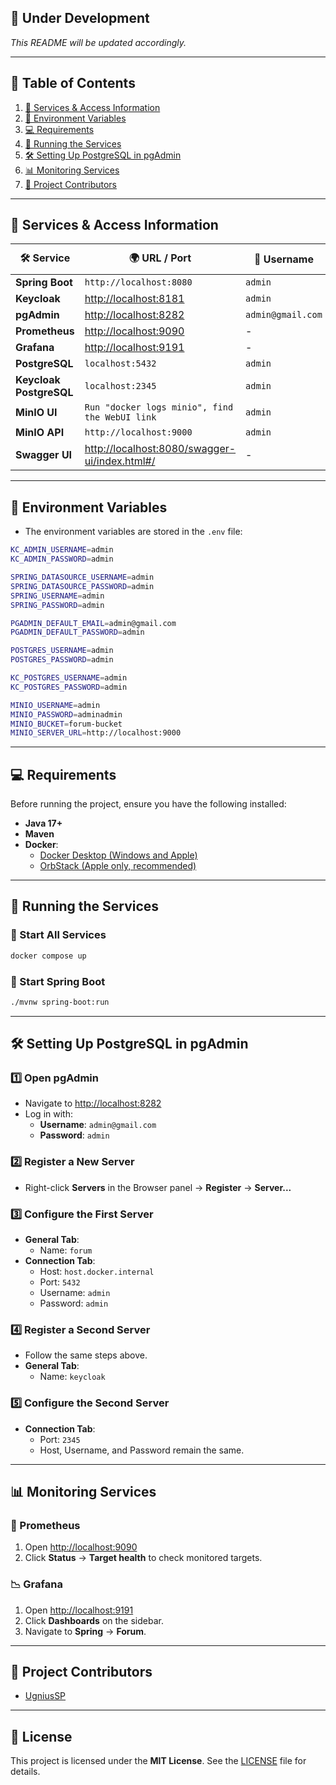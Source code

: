 ## 🚀 Under Development

*This README will be updated accordingly.*

---

## 📖 Table of Contents

1. [🔗 Services & Access Information](#-services--access-information)
2. [📝 Environment Variables](#-environment-variables)
3. [💻 Requirements](#-requirements)
4. [🚀 Running the Services](#-running-the-services)
5. [🛠 Setting Up PostgreSQL in pgAdmin](#-setting-up-postgresql-in-pgadmin)
6. [📊 Monitoring Services](#-monitoring-services)
7. [👥 Project Contributors](#-project-contributors)

---

## 🔗 Services & Access Information

| 🛠 Service                 | 🌍 URL / Port                                                                                  | 👤 Username       | 🔑 Password  |
|----------------------------|------------------------------------------------------------------------------------------------|-------------------|--------------|
| **Spring Boot**            | `http://localhost:8080`                                                                        | `admin`           | `admin`      |
| **Keycloak**               | [http://localhost:8181](http://localhost:8181)                                                 | `admin`           | `admin`      |
| **pgAdmin**                | [http://localhost:8282](http://localhost:8282)                                                 | `admin@gmail.com` | `admin`      |
| **Prometheus**             | [http://localhost:9090](http://localhost:9090)                                                 | -                 | -            |
| **Grafana**                | [http://localhost:9191](http://localhost:9191)                                                 | -                 | -            |
| **PostgreSQL**             | `localhost:5432`                                                                               | `admin`           | `admin`      |
| **Keycloak<br>PostgreSQL** | `localhost:2345`                                                                               | `admin`           | `admin`      |
| **MinIO UI**               | `Run "docker logs minio", find the WebUI link`                                                 | `admin`           | `adminadmin` |
| **MinIO API**              | `http://localhost:9000`                                                                        | `admin`           | `adminadmin` |
| **Swagger UI**             | [http://localhost:8080/swagger-ui/index.html#/](http://localhost:8080/swagger-ui/index.html#/) | -                 | -            |

---

## 📝 Environment Variables

- The environment variables are stored in the `.env` file:
```sh
KC_ADMIN_USERNAME=admin
KC_ADMIN_PASSWORD=admin

SPRING_DATASOURCE_USERNAME=admin
SPRING_DATASOURCE_PASSWORD=admin
SPRING_USERNAME=admin
SPRING_PASSWORD=admin

PGADMIN_DEFAULT_EMAIL=admin@gmail.com
PGADMIN_DEFAULT_PASSWORD=admin

POSTGRES_USERNAME=admin
POSTGRES_PASSWORD=admin

KC_POSTGRES_USERNAME=admin
KC_POSTGRES_PASSWORD=admin

MINIO_USERNAME=admin
MINIO_PASSWORD=adminadmin
MINIO_BUCKET=forum-bucket
MINIO_SERVER_URL=http://localhost:9000
```

---

## 💻 Requirements

Before running the project, ensure you have the following installed:

- **Java 17+**
- **Maven**
- **Docker**:
  - [Docker Desktop (Windows and Apple)](https://www.docker.com/products/docker-desktop/)
  - [OrbStack (Apple only, recommended)](https://orbstack.dev/download)
---

## 🚀 Running the Services

### 🚢 Start All Services

```sh
docker compose up
```

### 🚀 Start Spring Boot

```sh
./mvnw spring-boot:run
```

---

## 🛠 Setting Up PostgreSQL in pgAdmin

### 1️⃣ Open pgAdmin

- Navigate to [http://localhost:8282](http://localhost:8282)
- Log in with:
  - **Username**: `admin@gmail.com`
  - **Password**: `admin`

### 2️⃣ Register a New Server

- Right-click **Servers** in the Browser panel → **Register** → **Server...**

### 3️⃣ Configure the First Server

- **General Tab**:
  - Name: `forum`
- **Connection Tab**:
  - Host: `host.docker.internal`
  - Port: `5432`
  - Username: `admin`
  - Password: `admin`

### 4️⃣ Register a Second Server

- Follow the same steps above.
- **General Tab**:
  - Name: `keycloak`

### 5️⃣ Configure the Second Server

- **Connection Tab**:
  - Port: `2345`
  - Host, Username, and Password remain the same.

---

## 📊 Monitoring Services

### 📡 Prometheus

1. Open [http://localhost:9090](http://localhost:9090)
2. Click **Status** → **Target health** to check monitored targets.

### 📉 Grafana

1. Open [http://localhost:9191](http://localhost:9191)
2. Click **Dashboards** on the sidebar.
3. Navigate to **Spring** → **Forum**.

---

## 👥 Project Contributors

- [UgniusSP](https://github.com/UgniusSP)

---

## 📜 License

This project is licensed under the **MIT License**. See the [LICENSE](LICENSE) file for details.